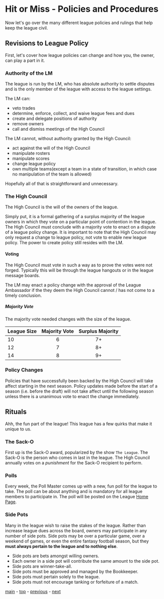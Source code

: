 # Hit or Miss - Policies and Procedures

Now let's go over the many different league policies and rulings that help keep the league civil.

## Revisions to League Policy

First, let's cover how league policies can change and how you, the owner, can play a part in it.

### Authority of the LM

The league is run by the LM, who has absolute authority to settle disputes and is the only member of the league with access to the league settings.

The LM can:
-   veto trades
-   determine, enforce, collect, and waive league fees and dues
-   create and delegate positions of authority
-   remove owners
-   call and dismiss meetings of the High Council

The LM cannot, without authority granted by the High Council:
-   act against the will of the High Council
-   manipulate rosters
-   manipulate scores
-   change league policy
-   own multiple teams(except a team in a state of transition, in which case no manipulation of the team is allowed)

Hopefully all of that is straightforward and unnecessary.

### The High Council

The High Council is the will of the owners of the league.

Simply put, it is a formal gathering of a surplus majority of the league owners in which they vote on a particular point of contention in the league.
The High Council must conclude with a majority vote to enact on a dispute of a league policy change.
It is important to note that the High Council may only request a change to league policy, not vote to enable new league policy.
The power to create policy still resides with the LM.

#### Voting

The High Council must vote in such a way as to prove the votes were not forged.
Typically this will be through the league hangouts or in the league message boards.  

The LM may enact a policy change with the approval of the League Ambassador if the they deem the High Council cannot / has not come to a timely conclusion.

##### Majority Vote

The majority vote needed changes with the size of the league.

| League Size | Majority Vote | Surplus Majority |
| --- |:---:|:---:|
| 10 | 6 | 7+ |
| 12 | 7 | 8+ |
| 14 | 8 | 9+ |

### Policy Changes

Policies that have successfully been backed by the High Council will take affect starting in the next season.
Policy updates made before the start of a season (i.e. before the draft) will not take affect until the following season unless there is a unanimous vote to enact the change immediately.

## Rituals

Ahh, the fun part of the league!
This league has a few quirks that make it unique to us.

### The Sack-O

First up is the Sack-O award, popularized by the show `The League`.
The Sack-O is the person who comes in last in the league.
The High Council annually votes on a *punishment* for the Sack-O recipient to perform.

### Polls

Every week, the Poll Master comes up with a new, fun poll for the league to take.
The poll can be about anything and is mandatory for all league members to participate in.
The poll will be posted on the League [Home Page][espn].

### Side Pots

Many in the league wish to raise the stakes of the league.
Rather than increase league dues across the board, owners may participate in any number of side pots.
Side pots may be over a particular game, over a weekend of games, or even the entire fantasy football season, but they **must always pertain to the league and to nothing else**.

-   Side pots are bets amongst willing owners.
-   Each owner in a side pot will contribute the same amount to the side pot.
-   Side pots are winner-take-all.
-   Side pots must be approved and managed by the Bookkeeper.
-   Side pots must pertain solely to the league.
-   Side pots must not encourage tanking or forfeiture of a match.

[main][main] - [top][top] - [previous][previous] - [next][next]

[main]: readme.md
[top]: policies_and_procedures.md
[previous]: league_members.md
[next]: league_fees_and_dues.md

[espn]: http://games.espn.com/ffl/leagueoffice?leagueId=56226
